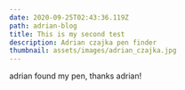 ```yaml
---
date: 2020-09-25T02:43:36.119Z
path: adrian-blog
title: This is my second test
description: Adrian czajka pen finder
thumbnail: assets/images/adrian_czajka.jpg
---
```

adrian found my pen, thanks adrian!